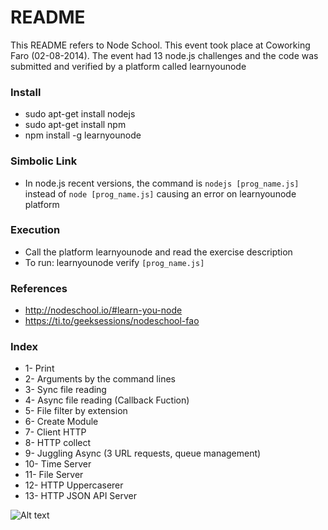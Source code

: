 # README #

This README refers to Node School. This event took place at Coworking Faro (02-08-2014).
The event had 13 node.js challenges and the code was submitted and verified by a platform called learnyounode

### Install ###

* sudo apt-get install nodejs 
* sudo apt-get install npm
* npm install -g learnyounode

### Simbolic Link ###

* In node.js recent versions, the command is `nodejs [prog_name.js]` instead of `node [prog_name.js]` causing an error on learnyounode platform

### Execution ###

* Call the platform learnyounode and read the exercise description
* To run: learnyounode verify `[prog_name.js]`

### References ###

* http://nodeschool.io/#learn-you-node
* https://ti.to/geeksessions/nodeschool-fao

### Index ###
* 1- Print
* 2- Arguments by the command lines
* 3- Sync file reading
* 4- Async file reading (Callback Fuction) 
* 5- File filter by extension
* 6- Create Module
* 7- Client HTTP
* 8- HTTP collect
* 9- Juggling Async (3 URL requests, queue management)
* 10- Time Server
* 11- File Server
* 12- HTTP Uppercaserer 
* 13- HTTP JSON API Server

![Alt text](https://pbs.twimg.com/profile_images/453767816596824064/7Al_pTnE.png "Logo")